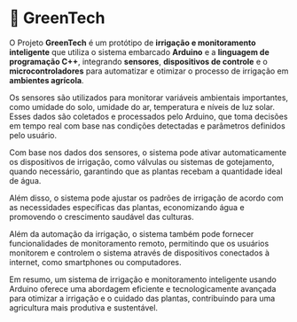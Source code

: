 # 🌱 GreenTech 

O Projeto **GreenTech** é um protótipo de **irrigação e monitoramento inteligente** que utiliza o sistema embarcado **Arduino** e a **linguagem de programação C++**, integrando **sensores**, **dispositivos de controle** e o **microcontroladores** para automatizar e otimizar o processo de irrigação em **ambientes agrícola**. 

Os sensores são utilizados para monitorar variáveis ambientais importantes, como umidade do solo, umidade do ar, temperatura e níveis de luz solar. Esses dados são coletados e processados pelo Arduino, que toma decisões em tempo real com base nas condições detectadas e parâmetros definidos pelo usuário. 

Com base nos dados dos sensores, o sistema pode ativar automaticamente os dispositivos de irrigação, como válvulas ou sistemas de gotejamento, quando necessário, garantindo que as plantas recebam a quantidade ideal de água. 

Além disso, o sistema pode ajustar os padrões de irrigação de acordo com as necessidades específicas das plantas, economizando água e promovendo o crescimento saudável das culturas. 

Além da automação da irrigação, o sistema também pode fornecer funcionalidades de monitoramento remoto, permitindo que os usuários monitorem e controlem o sistema através de dispositivos conectados à internet, como smartphones ou computadores. 

Em resumo, um sistema de irrigação e monitoramento inteligente usando Arduino oferece uma abordagem eficiente e tecnologicamente avançada para otimizar a irrigação e o cuidado das plantas, contribuindo para uma agricultura mais produtiva e sustentável.
